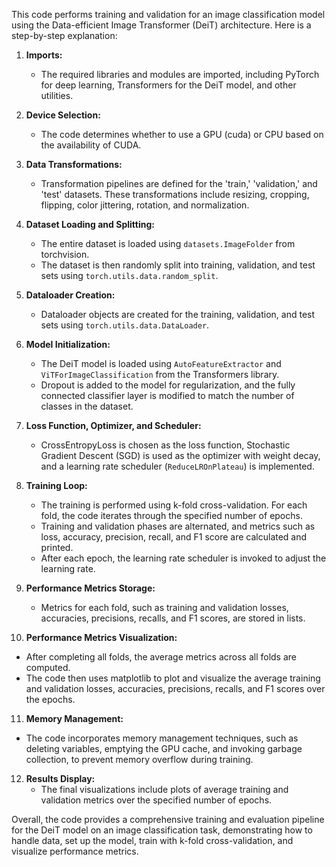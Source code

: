 This code performs training and validation for an image classification model using the Data-efficient Image Transformer (DeiT) architecture. Here is a step-by-step explanation:

1. **Imports:**
   - The required libraries and modules are imported, including PyTorch for deep learning, Transformers for the DeiT model, and other utilities.

2. **Device Selection:**
   - The code determines whether to use a GPU (cuda) or CPU based on the availability of CUDA.

3. **Data Transformations:**
   - Transformation pipelines are defined for the 'train,' 'validation,' and 'test' datasets. These transformations include resizing, cropping, flipping, color jittering, rotation, and normalization.

4. **Dataset Loading and Splitting:**
   - The entire dataset is loaded using `datasets.ImageFolder` from torchvision.
   - The dataset is then randomly split into training, validation, and test sets using `torch.utils.data.random_split`.

5. **Dataloader Creation:**
   - Dataloader objects are created for the training, validation, and test sets using `torch.utils.data.DataLoader`.

6. **Model Initialization:**
   - The DeiT model is loaded using `AutoFeatureExtractor` and `ViTForImageClassification` from the Transformers library.
   - Dropout is added to the model for regularization, and the fully connected classifier layer is modified to match the number of classes in the dataset.

7. **Loss Function, Optimizer, and Scheduler:**
   - CrossEntropyLoss is chosen as the loss function, Stochastic Gradient Descent (SGD) is used as the optimizer with weight decay, and a learning rate scheduler (`ReduceLROnPlateau`) is implemented.

8. **Training Loop:**
   - The training is performed using k-fold cross-validation. For each fold, the code iterates through the specified number of epochs.
   - Training and validation phases are alternated, and metrics such as loss, accuracy, precision, recall, and F1 score are calculated and printed.
   - After each epoch, the learning rate scheduler is invoked to adjust the learning rate.

9. **Performance Metrics Storage:**
   - Metrics for each fold, such as training and validation losses, accuracies, precisions, recalls, and F1 scores, are stored in lists.

10. **Performance Metrics Visualization:**
   - After completing all folds, the average metrics across all folds are computed.
   - The code then uses matplotlib to plot and visualize the average training and validation losses, accuracies, precisions, recalls, and F1 scores over the epochs.

11. **Memory Management:**
   - The code incorporates memory management techniques, such as deleting variables, emptying the GPU cache, and invoking garbage collection, to prevent memory overflow during training.

12. **Results Display:**
    - The final visualizations include plots of average training and validation metrics over the specified number of epochs.

Overall, the code provides a comprehensive training and evaluation pipeline for the DeiT model on an image classification task, demonstrating how to handle data, set up the model, train with k-fold cross-validation, and visualize performance metrics.
